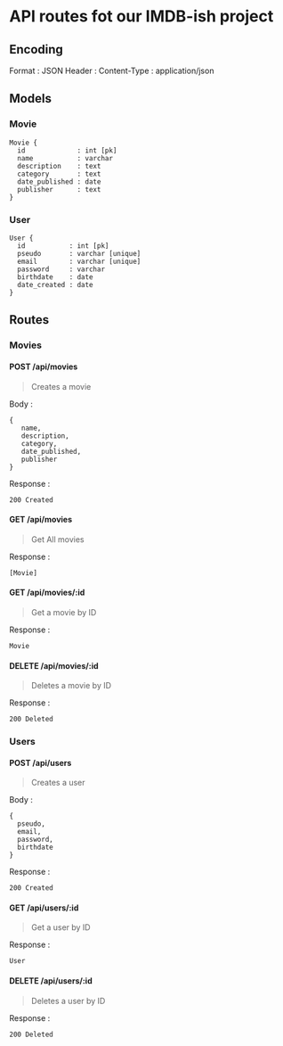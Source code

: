 # API routes fot our IMDB-ish project

## Encoding

Format : JSON
Header : Content-Type : application/json

## Models

### Movie

```
Movie {
  id             : int [pk]
  name           : varchar
  description    : text
  category       : text
  date_published : date
  publisher      : text
}
```

### User

```
User {
  id           : int [pk]
  pseudo       : varchar [unique]
  email        : varchar [unique]
  password     : varchar
  birthdate    : date
  date_created : date
}
```

## Routes 

### Movies 

#### POST /api/movies

> Creates a movie

Body : 
```
{
   name,
   description,
   category,
   date_published,
   publisher
}
```

Response : 
```
200 Created
```

#### GET /api/movies

> Get All movies

Response : 
```
[Movie]
```

#### GET /api/movies/:id

> Get a movie by ID

Response : 
```
Movie
```

#### DELETE /api/movies/:id

> Deletes a movie by ID

Response : 
```
200 Deleted
```



### Users

#### POST /api/users

> Creates a user

Body : 
```
{
  pseudo,
  email,
  password,
  birthdate
}
```

Response : 
```
200 Created
```

#### GET /api/users/:id

> Get a user by ID

Response : 
```
User
```

#### DELETE /api/users/:id

> Deletes a user by ID

Response : 
```
200 Deleted
```
